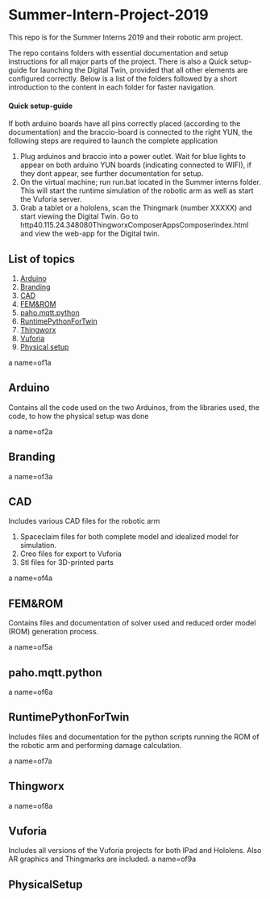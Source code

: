 # Summer-Intern-Project-2019
This repo is for the Summer Interns 2019 and their robotic arm project.

The repo contains folders with essential documentation and setup instructions for all major parts of the project.
There is also a Quick setup-guide for launching the Digital Twin, provided that all other elements are configured correctly.
Below is a list of the folders followed by a short introduction to the content in each folder for faster navigation.

#### Quick setup-guide
If both arduino boards have all pins correctly placed (according to the documentation) and the braccio-board is connected to the right YUN, the following steps are required to launch the complete application

1. Plug arduinos and braccio into a power outlet. Wait for blue lights to appear on both arduino YUN boards (indicating connected to WIFI), if they dont appear, see further documentation for setup.
2. On the virtual machine; run run.bat located in the Summer interns folder. This will start the runtime simulation of the robotic arm as well as start the Vuforia server.
3.  Grab a tablet or a hololens, scan the Thingmark (number XXXXX) and start viewing the Digital Twin.  Go to http40.115.24.348080ThingworxComposerAppsComposerindex.html and view the web-app for the Digital twin.

## List of topics
1. [Arduino](#of1)
2. [Branding](#of2)
3. [CAD](#of3)
4. [FEM&ROM](#of4)
5. [paho.mqtt.python](#of5)
6. [RuntimePythonForTwin](#of6)
7. [Thingworx](#of7)
8. [Vuforia](#of8)
9. [Physical setup](#of9)

a name=of1a
## Arduino
Contains all the code used on the two Arduinos, from the libraries used, the code, to how the physical setup was done

a name=of2a
## Branding

a name=of3a
## CAD
Includes various CAD files for the robotic arm
1. Spaceclaim files for both complete model and idealized model for simulation.
2. Creo files for export to Vuforia
3. Stl files for 3D-printed parts


a name=of4a
## FEM&ROM
Contains files and documentation of solver used and reduced order model (ROM) generation process.


a name=of5a
## paho.mqtt.python


a name=of6a
## RuntimePythonForTwin
Includes files and documentation for the python scripts running the ROM of the robotic arm and performing damage calculation.

a name=of7a
## Thingworx

a name=of8a
## Vuforia
Includes all versions of the Vuforia projects for both IPad and Hololens. Also AR graphics and Thingmarks are included. 
a name=of9a
## PhysicalSetup